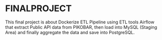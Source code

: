 # FINALPROJECT


This final project is about Dockerize ETL Pipeline using ETL tools Airflow that extract
Public API data from PIKOBAR, then load into MySQL (Staging Area) and finally
aggregate the data and save into PostgreSQL.

